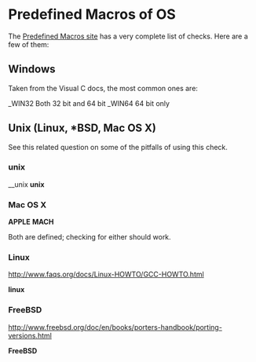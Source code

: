 # Predefined Macros of OS

The [Predefined Macros site](http://nadeausoftware.com/articles/2012/01/c_c_tip_how_use_compiler_predefined_macros_detect_operating_system) has a very complete list of checks. Here are a few of them:

## Windows

Taken from the Visual C docs, the most common ones are:

_WIN32   Both 32 bit and 64 bit
_WIN64   64 bit only

## Unix (Linux, *BSD, Mac OS X)

See this related question on some of the pitfalls of using this check.

### unix
__unix
__unix__

### Mac OS X

__APPLE__
__MACH__

Both are defined; checking for either should work.

### Linux

http://www.faqs.org/docs/Linux-HOWTO/GCC-HOWTO.html

__linux__

### FreeBSD

http://www.freebsd.org/doc/en/books/porters-handbook/porting-versions.html

__FreeBSD__



